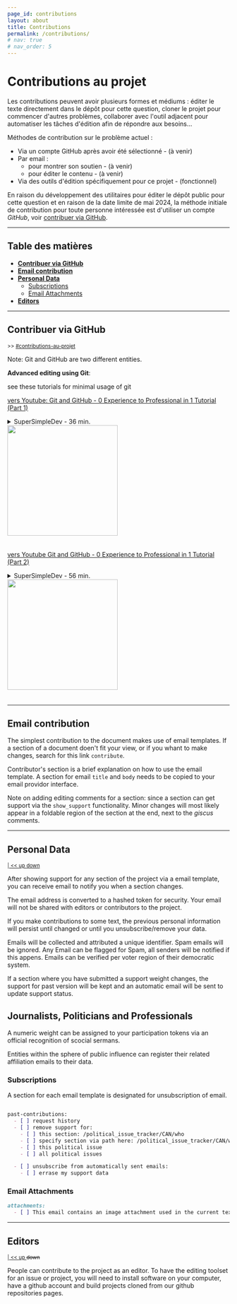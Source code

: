```yaml
---
page_id: contributions
layout: about
title: Contributions
permalink: /contributions/
# nav: true
# nav_order: 5
---
```



# Contributions au projet
<!-- #region -->
<!-- @#contributions-au-projet -->
<!-- #endregion -->

Les contributions peuvent avoir plusieurs formes et médiums : éditer le texte directement dans le dépôt pour cette question, cloner le projet pour commencer d'autres problèmes, collaborer avec l'outil adjacent pour automatiser les tâches d'édition afin de répondre aux besoins...

Méthodes de contribution sur le problème actuel :
  - Via un compte GitHub après avoir été sélectionné - (à venir)
  - Par email :
    - pour montrer son soutien - (à venir)
    - pour éditer le contenu - (à venir)
  - Via des outils d'édition spécifiquement pour ce projet - (fonctionnel)

En raison du développement des utilitaires pour éditer le dépôt public pour cette question et en raison de la date limite de mai 2024, la méthode initiale de contribution pour toute personne intéressée est d'utiliser un compte *GitHub*, voir [contribuer via GitHub](#contribuer-via-github).


---
## Table des matières
<!-- #region -->

- **[Contribuer via GitHub](#contribuer-via-github)**
- **[Email contribution](#email-contribution)**
- **[Personal Data](#personal-data)**
  - [Subscriptions](#subscriptions)
  - [Email Attachments](#email-attachments)
- **[Editors](#editors)**
<!-- #endregion -->

---
## Contribuer via GitHub
<!-- #region -->
<!-- @#contribuer-via-github -->
<sup>>> [#contributions-au-projet](#contributions-au-projet)</sup>
<!-- #endregion -->

Note: Git and GitHub are two different entities.


**Advanced editing using Git**:

see these tutorials for minimal usage of git

[vers Youtube: Git and GitHub - 0 Experience to Professional in 1 Tutorial (Part 1)](https://www.youtube.com/watch?v=hrTQipWp6co)
<!-- #region -->
<details> <summary>
SuperSimpleDev - 36 min.
<br/>
<image src="https://i.ytimg.com/vi/hrTQipWp6co/maxresdefault.jpg" width=250/>
</summary>
<image src="https://i.ytimg.com/vi/hrTQipWp6co/maxresdefault.jpg"/>
</details> <br/>

<!-- #endregion -->


[vers Youtube Git and GitHub - 0 Experience to Professional in 1 Tutorial (Part 2)](https://www.youtube.com/watch?v=1ibmWyt8hfw)
<!-- #region -->
<details> <summary>
SuperSimpleDev - 56 min.
<br/>
<image src="https://i.ytimg.com/vi/1ibmWyt8hfw/maxresdefault.jpg" width=250/>
</summary>
<image src="https://i.ytimg.com/vi/1ibmWyt8hfw/maxresdefault.jpg"/>
</details> <br/>

<!-- #endregion -->


---
## Email contribution
<!-- #region -->
<!-- @#email-contribution -->
<!-- #endregion -->

The simplest contribution to the document makes use of email templates. If a section of a document doen't fit your view, or if you whant to make changes, search for this link `contribute`.

Contributor's section is a brief explanation on how to use the email template. A section for email `title` and `body` needs to be copied to your email providor interface.

Note on adding editing comments for a section: since a section can get support via the `show_support` functionality. Minor changes will most likely appear in a foldable region of the section at the end, next to the *giscus* comments.


---
## Personal Data
<!-- #region -->
<!-- @#personal-data -->
<sup>[ | ](#contribiutions-to-the-project)[ << ](#personal-data)[ up ](#contribiutions-to-the-project)[ down ](#editors)</sup>
<!-- #endregion -->

After showing support for any section of the project via a email template, you can receive email to notify you when a section changes.

The email address is converted to a hashed token for security. Your email will not be shared with editors or contributors to the project.

If you make contributions to some text, the previous personal information will persist until changed or until you unsubscribe/remove your data.

Emails will be collected and attributed a unique identifier. Spam emails will be ignored. Any Email can be flagged for Spam, all senders will be notified if this appens. Emails can be verified per voter region of their democratic system.

If a section where you have submitted a support weight changes, the support for past version will be kept and an automatic email will be sent to update support status.

## Journalists, Politicians and Professionals

A numeric weight can be assigned to your participation tokens via an official recognition of scocial sermans.

Entities within the sphere of public influence can register their related affiliation emails to their data.


### Subscriptions
<!-- #region -->
<!-- @#subscriptions -->
<!-- #endregion -->

A section for each email template is designated for unsubscription of email.

```markdown

past-contributions:
  - [ ] request history
  - [ ] remove support for:
    - [ ] this section: /political_issue_tracker/CAN/who
    - [ ] specify section via path here: /political_issue_tracker/CAN/who/.....
    - [ ] this political issue
    - [ ] all political issues

  - [ ] unsubscribe from automatically sent emails:
    - [ ] errase my support data
```

### Email Attachments
<!-- #region -->
<!-- @#email-attachments -->
<!-- #endregion -->

```markdown
attachments:
  - [ ] This email contains an image attachment used in the current text change submission.
```


---
## Editors
<!-- #region -->
<!-- @#editors -->
<sup>[ | ](#contribiutions-to-the-project)[ << ](#personal-data)[ up ](#personal-data) ~~down~~</sup>
<!-- #endregion -->

People can contribute to the project as an editor. To have the editing toolset for an issue or project, you will need to install software on your computer, have a github account and build projects cloned from our github repositories pages.

